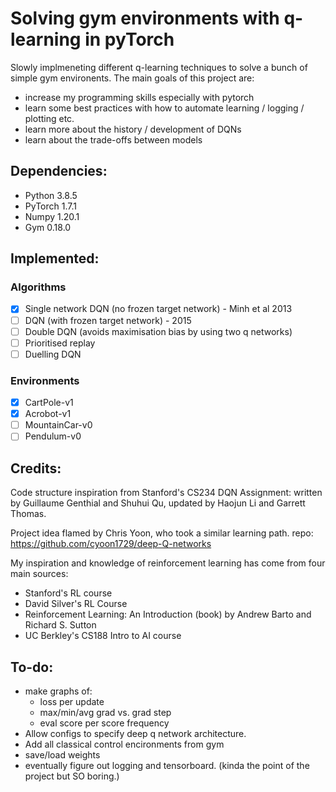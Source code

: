 # Solving gym environments with q-learning in pyTorch

Slowly implmeneting different q-learning techniques to solve a bunch of simple gym environents. The main goals of this project are:
- increase my programming skills especially with pytorch
- learn some best practices with how to automate learning / logging / plotting etc.
- learn more about the history / development of DQNs
- learn about the trade-offs between models

## Dependencies:
- Python 3.8.5
- PyTorch 1.7.1
- Numpy 1.20.1
- Gym 0.18.0

## Implemented:

### Algorithms

- [x] Single network DQN (no frozen target network) - Minh et al 2013
- [ ] DQN (with frozen target network) - 2015
- [ ] Double DQN (avoids maximisation bias by using two q networks)
- [ ] Prioritised replay
- [ ] Duelling DQN

### Environments

- [x] CartPole-v1
- [x] Acrobot-v1
- [ ] MountainCar-v0
- [ ] Pendulum-v0

## Credits:
Code structure inspiration from Stanford's CS234 DQN Assignment: written by Guillaume Genthial and Shuhui Qu, updated by Haojun Li and Garrett Thomas.

Project idea flamed by Chris Yoon, who took a similar learning path. repo: https://github.com/cyoon1729/deep-Q-networks

My inspiration and knowledge of reinforcement learning has come from four main sources:
- Stanford's RL course
- David Silver's RL Course
- Reinforcement Learning: An Introduction (book) by Andrew Barto and Richard S. Sutton
- UC Berkley's CS188 Intro to AI course

## To-do:

- make graphs of:
    - loss per update
    - max/min/avg grad vs. grad step
    - eval score per score frequency
- Allow configs to specify deep q network architecture.
- Add all classical control encironments from gym
- save/load weights
- eventually figure out logging and tensorboard. (kinda the point of the project but SO boring.)

